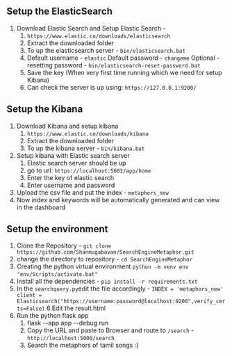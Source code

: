 ## Setup the ElasticSearch
1. Download Elastic Search  and Setup Elastic Search - 
	1. `https://www.elastic.co/downloads/elasticsearch`
	2. Extract the downloaded folder
	3. To up the elasticsearch server - `bin/elasticsearch.bat`
	4. Default username - `elastic`
		Default password - `changeme`
			Optional - resetting password - `bin/elasticsearch-reset-password.bat`
	5. Save the key (When very first time running which we need for setup Kibana)
	6. Can check the server is up using: `https://127.0.0.1:9200/`
## Setup the Kibana
1. Download Kibana and setup kibana
	1. `https://www.elastic.co/downloads/kibana` 
	2. Extract the downloaded folder
	3. To up the kibana server - `bin/kibana.bat`
2. Setup kibana with Elastic search server
	1. Elastic search server should be up
	2. go to url: `https://localhost:5601/app/home` 
	3. Enter the key of elastic search
	4. Enter username and password
3. Upload the csv file and put the index - `metaphors_new`
4. Now index and keywords will be automatically generated and can view in the dashboard

## Setup the environment

 1. Clone the Repository - `git clone https://github.com/Shanmugabavan/SearchEngineMetaphor.git`
 2. change the directory to repository - `cd SearchEngineMetaphor`
 3. Creating the python virtual environment
 `python -m venv env` 
 `"env/Scripts/activate.bat"` 
 4. Install all the dependencies - `pip install -r requirements.txt`
 5. In the `searchquery.py`edit the file accordingly - `INDEX = 'metaphors_new'`
	    ` client = Elasticsearch("https://username:password@localhost:9200",verify_certs=False)`
6.Edit the result.html	    
7. Run the python flask app
	1. flask --app app --debug run
	2. Copy the URL and paste to Browser and route to `/search`
		-`http://localhost:5000/search`
	3. Search the metaphors of tamil songs :)
